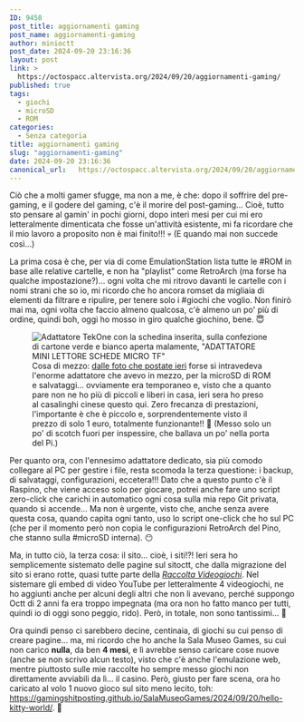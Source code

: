 ```yaml
---
ID: 9458
post_title: aggiornamenti gaming
post_name: aggiornamenti-gaming
author: minioctt
post_date: 2024-09-20 23:16:36
layout: post
link: >
  https://octospacc.altervista.org/2024/09/20/aggiornamenti-gaming/
published: true
tags:
  - giochi
  - microSD
  - ROM
categories:
  - Senza categoria
title: aggiornamenti gaming
slug: "aggiornamenti-gaming"
date: 2024-09-20 23:16:36
canonical_url:   https://octospacc.altervista.org/2024/09/20/aggiornamenti-gaming/
---
```

<!-- wp:paragraph -->
<p markdown="1">Ciò che a molti gamer sfugge, ma non a me, è che: dopo il soffrire del pre-gaming, e il godere del gaming, c'è il morire del post-gaming... Cioè, tutto sto pensare al gamin' in pochi giorni, dopo interi mesi per cui mi ero letteralmente dimenticata che fosse un'attività esistente, mi fa ricordare che il mio lavoro a proposito non è mai finito!!! 💀️ (E quando mai non succede così...)</p>
<!-- /wp:paragraph -->

<!-- wp:paragraph -->
<p markdown="1">La prima cosa è che, per via di come EmulationStation lista tutte le #ROM in base alle relative cartelle, e non ha "playlist" come RetroArch (ma forse ha qualche impostazione?)... ogni volta che mi ritrovo davanti le cartelle con i nomi strani che so io, mi ricordo che ho ancora romset da migliaia di elementi da filtrare e ripulire, per tenere solo i #giochi che voglio. Non finirò mai ma, ogni volta che faccio almeno qualcosa, c'è almeno un po' più di ordine, quindi boh, oggi ho mosso in giro qualche giochino, bene. 😇️</p>
<!-- /wp:paragraph -->

<!-- wp:paragraph -->
<p markdown="1"></p>
<!-- /wp:paragraph -->

<!-- wp:image {"id":9461,"sizeSlug":"large","linkDestination":"none"} -->
<figure class="wp-block-image size-large"><img src="https://octospacc.github.io/microblog-mirror/assets/uploads/2024/09/img_20240919_2054525988084129892154255-960x1280.jpg" alt="Adattatore TekOne con la schedina inserita, sulla confezione di cartone verde e bianco aperta malamente, &quot;ADATTATORE MINI LETTORE SCHEDE MICRO TF&quot;" class="wp-image-9461"/><figcaption class="wp-element-caption">Cosa di mezzo: <a href="https://liminalgici.spacc.eu.org/i/web/post/742372822008654489">dalle foto che postate ieri</a> forse si intravedeva l'enorme adattatore che avevo in mezzo, per la microSD di ROM e salvataggi... ovviamente era temporaneo e, visto che a quanto pare non ne ho più di piccoli e liberi in casa, ieri sera ho preso al casalinghi cinese questo qui. Zero frecanza di prestazioni, l'importante è che è piccolo e, sorprendentemente visto il prezzo di solo 1 euro, totalmente funzionante!! 🤯 (Messo solo un po' di scotch fuori per inspessire, che ballava un po' nella porta del Pi.)</figcaption></figure>
<!-- /wp:image -->

<!-- wp:paragraph -->
<p markdown="1"></p>
<!-- /wp:paragraph -->

<!-- wp:paragraph -->
<p markdown="1">Per quanto ora, con l'ennesimo adattatore dedicato, sia più comodo collegare al PC per gestire i file, resta scomoda la terza questione: i backup, di salvataggi, configurazioni, eccetera!!! Dato che a questo punto c'è il Raspino, che viene acceso solo per giocare, potrei anche fare uno script zero-click che carichi in automatico ogni cosa sulla mia repo Git privata, quando si accende… Ma non è urgente, visto che, anche senza avere questa cosa, quando capita ogni tanto, uso lo script one-click che ho sul PC (che per il momento però non copia le configurazioni RetroArch del Pino, che stanno sulla #microSD interna). 😶️</p>
<!-- /wp:paragraph -->

<!-- wp:paragraph -->
<p markdown="1">Ma, in tutto ciò, la terza cosa: il sito… cioè, i siti!?! Ieri sera ho semplicemente sistemato delle pagine sul sitoctt, che dalla migrazione del sito si erano rotte, quasi tutte parte della <a href="https://sitoctt.octt.eu.org/it/miscellanea/raccolta-videogiochi/"><em>Raccolta Videogiochi</em></a>. Nel sistemare gli embed di video YouTube per letteralmente 4 videogiochi, ne ho aggiunti anche per alcuni degli altri che non li avevano, perché suppongo Octt di 2 anni fa era troppo impegnata (ma ora non ho fatto manco per tutti, quindi io di oggi sono peggio, rido). Però, in totale, non sono tantissimi... 🤔️</p>
<!-- /wp:paragraph -->

<!-- wp:paragraph -->
<p markdown="1">Ora quindi penso ci sarebbero decine, centinaia, di giochi su cui penso di creare pagine... ma, mi ricordo che ho anche la Sala Museo Games, su cui non carico <strong>nulla</strong>, da ben <strong>4 mesi</strong>, e lì avrebbe senso caricare cose nuove (anche se non scrivo alcun testo), visto che c'è anche l'emulazione web, mentre piuttosto sulle mie raccolte ho sempre messo giochi non direttamente avviabili da lì... il casino. Però, giusto per fare scena, ora ho caricato al volo 1 nuovo gioco sul sito meno lecito, toh: <a href="https://gamingshitposting.github.io/SalaMuseoGames/2024/09/20/hello-kitty-world/">https://gamingshitposting.github.io/SalaMuseoGames/2024/09/20/hello-kitty-world/</a>. 🤤️</p>
<!-- /wp:paragraph -->